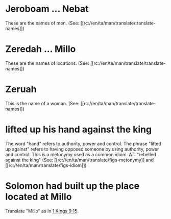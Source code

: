 # Jeroboam ... Nebat

These are the names of men. (See: [[rc://en/ta/man/translate/translate-names]])

# Zeredah ... Millo

These are the names of locations. (See: [[rc://en/ta/man/translate/translate-names]])

# Zeruah

This is the name of a woman. (See: [[rc://en/ta/man/translate/translate-names]])

# lifted up his hand against the king

The word "hand" refers to authority, power and control. The phrase "lifted up against" refers to having opposed someone by using authority, power and control. This is a metonymy used as a common idiom. AT: "rebelled against the king" (See: [[rc://en/ta/man/translate/figs-metonymy]] and [[rc://en/ta/man/translate/figs-idiom]])

# Solomon had built up the place located at Millo

Translate "Millo" as in [1 Kings 9:15](../09/15.md).